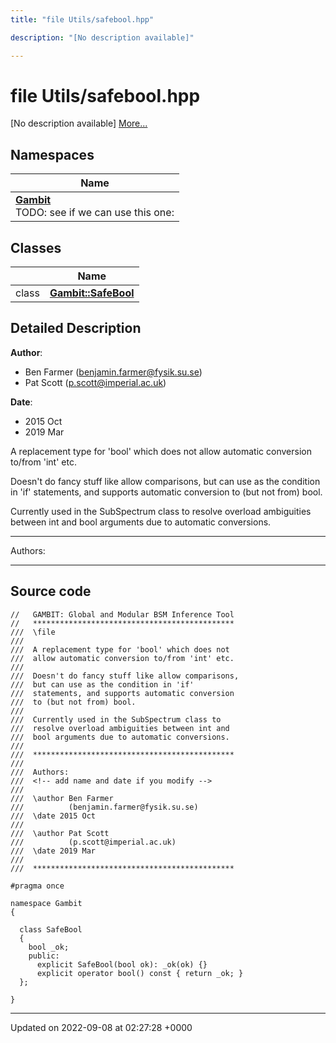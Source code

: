 ```yaml
---
title: "file Utils/safebool.hpp"

description: "[No description available]"

---
```


# file Utils/safebool.hpp

[No description available] [More...](#detailed-description)

## Namespaces

| Name           |
| -------------- |
| **[Gambit](/documentation/code/namespaces/namespacegambit/)** <br>TODO: see if we can use this one:  |

## Classes

|                | Name           |
| -------------- | -------------- |
| class | **[Gambit::SafeBool](/documentation/code/classes/classgambit_1_1safebool/)**  |

## Detailed Description


**Author**: 

  * Ben Farmer ([benjamin.farmer@fysik.su.se](mailto:benjamin.farmer@fysik.su.se)) 
  * Pat Scott ([p.scott@imperial.ac.uk](mailto:p.scott@imperial.ac.uk)) 


**Date**: 

  * 2015 Oct
  * 2019 Mar


A replacement type for 'bool' which does not allow automatic conversion to/from 'int' etc.

Doesn't do fancy stuff like allow comparisons, but can use as the condition in 'if' statements, and supports automatic conversion to (but not from) bool.

Currently used in the SubSpectrum class to resolve overload ambiguities between int and bool arguments due to automatic conversions.



------------------

Authors:



------------------




## Source code

```
//   GAMBIT: Global and Modular BSM Inference Tool
//   *********************************************
///  \file
///
///  A replacement type for 'bool' which does not
///  allow automatic conversion to/from 'int' etc.
///
///  Doesn't do fancy stuff like allow comparisons,
///  but can use as the condition in 'if'
///  statements, and supports automatic conversion
///  to (but not from) bool.
///
///  Currently used in the SubSpectrum class to
///  resolve overload ambiguities between int and
///  bool arguments due to automatic conversions.
///
///  *********************************************
///
///  Authors:
///  <!-- add name and date if you modify -->
///
///  \author Ben Farmer
///          (benjamin.farmer@fysik.su.se)
///  \date 2015 Oct
///
///  \author Pat Scott
///          (p.scott@imperial.ac.uk)
///  \date 2019 Mar
///
///  *********************************************

#pragma once

namespace Gambit
{

  class SafeBool
  {
    bool _ok;
    public:
      explicit SafeBool(bool ok): _ok(ok) {}
      explicit operator bool() const { return _ok; }
  };

}
```


-------------------------------

Updated on 2022-09-08 at 02:27:28 +0000
